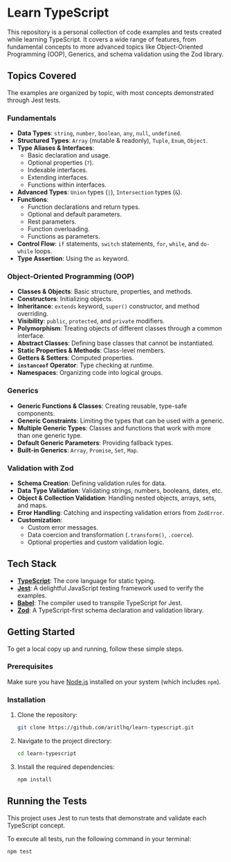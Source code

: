 # Learn TypeScript

This repository is a personal collection of code examples and tests created while learning TypeScript. It covers a wide
range of features, from fundamental concepts to more advanced topics like Object-Oriented Programming (OOP), Generics,
and schema validation using the Zod library.

## Topics Covered

The examples are organized by topic, with most concepts demonstrated through Jest tests.

### Fundamentals

- **Data Types**: `string`, `number`, `boolean`, `any`, `null`, `undefined`.
- **Structured Types**: `Array` (mutable & readonly), `Tuple`, `Enum`, `Object`.
- **Type Aliases & Interfaces**:
    - Basic declaration and usage.
    - Optional properties (`?`).
    - Indexable interfaces.
    - Extending interfaces.
    - Functions within interfaces.
- **Advanced Types**: `Union` types (`|`), `Intersection` types (`&`).
- **Functions**:
    - Function declarations and return types.
    - Optional and default parameters.
    - Rest parameters.
    - Function overloading.
    - Functions as parameters.
- **Control Flow**: `if` statements, `switch` statements, `for`, `while`, and `do-while` loops.
- **Type Assertion**: Using the `as` keyword.

### Object-Oriented Programming (OOP)

- **Classes & Objects**: Basic structure, properties, and methods.
- **Constructors**: Initializing objects.
- **Inheritance**: `extends` keyword, `super()` constructor, and method overriding.
- **Visibility**: `public`, `protected`, and `private` modifiers.
- **Polymorphism**: Treating objects of different classes through a common interface.
- **Abstract Classes**: Defining base classes that cannot be instantiated.
- **Static Properties & Methods**: Class-level members.
- **Getters & Setters**: Computed properties.
- **`instanceof` Operator**: Type checking at runtime.
- **Namespaces**: Organizing code into logical groups.

### Generics

- **Generic Functions & Classes**: Creating reusable, type-safe components.
- **Generic Constraints**: Limiting the types that can be used with a generic.
- **Multiple Generic Types**: Classes and functions that work with more than one generic type.
- **Default Generic Parameters**: Providing fallback types.
- **Built-in Generics**: `Array`, `Promise`, `Set`, `Map`.

### Validation with Zod

- **Schema Creation**: Defining validation rules for data.
- **Data Type Validation**: Validating strings, numbers, booleans, dates, etc.
- **Object & Collection Validation**: Handling nested objects, arrays, sets, and maps.
- **Error Handling**: Catching and inspecting validation errors from `ZodError`.
- **Customization**:
    - Custom error messages.
    - Data coercion and transformation (`.transform()`, `.coerce`).
    - Optional properties and custom validation logic.

## Tech Stack

- **[TypeScript](https://www.typescriptlang.org/)**: The core language for static typing.
- **[Jest](https://jestjs.io/)**: A delightful JavaScript testing framework used to verify the examples.
- **[Babel](https://babeljs.io/)**: The compiler used to transpile TypeScript for Jest.
- **[Zod](https://zod.dev/)**: A TypeScript-first schema declaration and validation library.

## Getting Started

To get a local copy up and running, follow these simple steps.

### Prerequisites

Make sure you have [Node.js](https://nodejs.org/) installed on your system (which includes `npm`).

### Installation

1. Clone the repository:
   ```bash
   git clone https://github.com/aritlhq/learn-typescript.git
   ```
2. Navigate to the project directory:
   ```bash
   cd learn-typescript
   ```
3. Install the required dependencies:
   ```bash
   npm install
   ```

## Running the Tests

This project uses Jest to run tests that demonstrate and validate each TypeScript concept.

To execute all tests, run the following command in your terminal:

```bash
npm test
```
